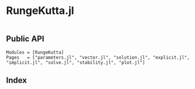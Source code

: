 # RungeKutta.jl

```@contents
```

## Public API

```@autodocs
Modules = [RungeKutta]
Pages   = ["parameters.jl", "vector.jl", "solution.jl", "explicit.jl", "implicit.jl", "solve.jl", "stability.jl", "plot.jl"]
```

## Index

```@index
```
